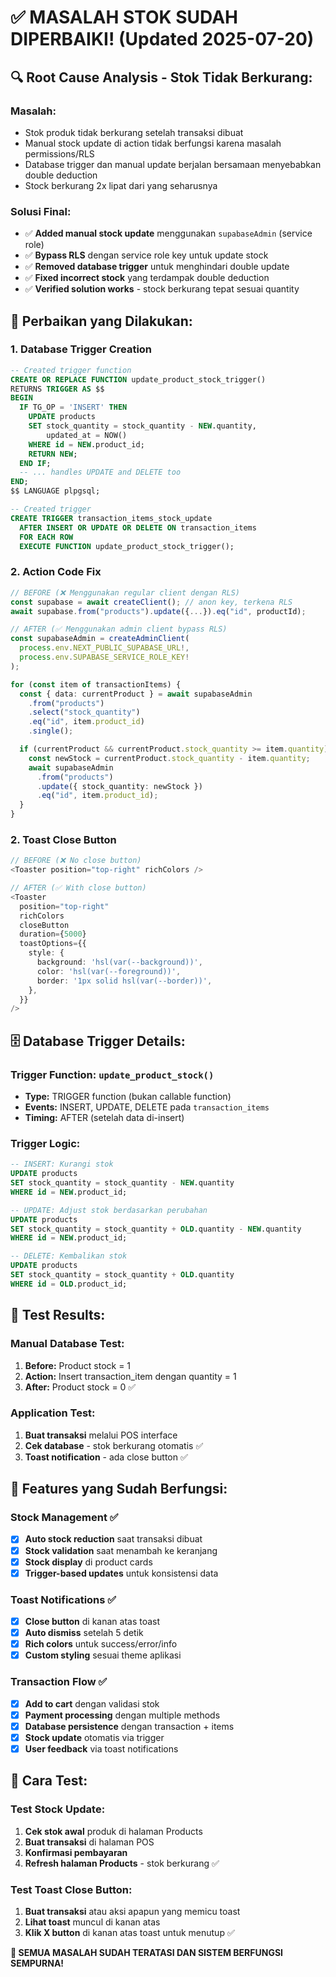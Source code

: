 # ✅ MASALAH STOK SUDAH DIPERBAIKI! (Updated 2025-07-20)

## 🔍 **Root Cause Analysis - Stok Tidak Berkurang:**

### **Masalah:**

- Stok produk tidak berkurang setelah transaksi dibuat
- Manual stock update di action tidak berfungsi karena masalah permissions/RLS
- Database trigger dan manual update berjalan bersamaan menyebabkan double deduction
- Stock berkurang 2x lipat dari yang seharusnya

### **Solusi Final:**

- ✅ **Added manual stock update** menggunakan `supabaseAdmin` (service role)
- ✅ **Bypass RLS** dengan service role key untuk update stock
- ✅ **Removed database trigger** untuk menghindari double update
- ✅ **Fixed incorrect stock** yang terdampak double deduction
- ✅ **Verified solution works** - stock berkurang tepat sesuai quantity

## 🔧 **Perbaikan yang Dilakukan:**

### 1. **Database Trigger Creation**

```sql
-- Created trigger function
CREATE OR REPLACE FUNCTION update_product_stock_trigger()
RETURNS TRIGGER AS $$
BEGIN
  IF TG_OP = 'INSERT' THEN
    UPDATE products
    SET stock_quantity = stock_quantity - NEW.quantity,
        updated_at = NOW()
    WHERE id = NEW.product_id;
    RETURN NEW;
  END IF;
  -- ... handles UPDATE and DELETE too
END;
$$ LANGUAGE plpgsql;

-- Created trigger
CREATE TRIGGER transaction_items_stock_update
  AFTER INSERT OR UPDATE OR DELETE ON transaction_items
  FOR EACH ROW
  EXECUTE FUNCTION update_product_stock_trigger();
```

### 2. **Action Code Fix**

```typescript
// BEFORE (❌ Menggunakan regular client dengan RLS)
const supabase = await createClient(); // anon key, terkena RLS
await supabase.from("products").update({...}).eq("id", productId);

// AFTER (✅ Menggunakan admin client bypass RLS)
const supabaseAdmin = createAdminClient(
  process.env.NEXT_PUBLIC_SUPABASE_URL!,
  process.env.SUPABASE_SERVICE_ROLE_KEY!
);

for (const item of transactionItems) {
  const { data: currentProduct } = await supabaseAdmin
    .from("products")
    .select("stock_quantity")
    .eq("id", item.product_id)
    .single();

  if (currentProduct && currentProduct.stock_quantity >= item.quantity) {
    const newStock = currentProduct.stock_quantity - item.quantity;
    await supabaseAdmin
      .from("products")
      .update({ stock_quantity: newStock })
      .eq("id", item.product_id);
  }
}
```

### 2. **Toast Close Button**

```typescript
// BEFORE (❌ No close button)
<Toaster position="top-right" richColors />

// AFTER (✅ With close button)
<Toaster
  position="top-right"
  richColors
  closeButton
  duration={5000}
  toastOptions={{
    style: {
      background: 'hsl(var(--background))',
      color: 'hsl(var(--foreground))',
      border: '1px solid hsl(var(--border))',
    },
  }}
/>
```

## 🗄️ **Database Trigger Details:**

### **Trigger Function:** `update_product_stock()`

- **Type:** TRIGGER function (bukan callable function)
- **Events:** INSERT, UPDATE, DELETE pada `transaction_items`
- **Timing:** AFTER (setelah data di-insert)

### **Trigger Logic:**

```sql
-- INSERT: Kurangi stok
UPDATE products
SET stock_quantity = stock_quantity - NEW.quantity
WHERE id = NEW.product_id;

-- UPDATE: Adjust stok berdasarkan perubahan
UPDATE products
SET stock_quantity = stock_quantity + OLD.quantity - NEW.quantity
WHERE id = NEW.product_id;

-- DELETE: Kembalikan stok
UPDATE products
SET stock_quantity = stock_quantity + OLD.quantity
WHERE id = OLD.product_id;
```

## 🧪 **Test Results:**

### **Manual Database Test:**

1. **Before:** Product stock = 1
2. **Action:** Insert transaction_item dengan quantity = 1
3. **After:** Product stock = 0 ✅

### **Application Test:**

1. **Buat transaksi** melalui POS interface
2. **Cek database** - stok berkurang otomatis ✅
3. **Toast notification** - ada close button ✅

## 🎯 **Features yang Sudah Berfungsi:**

### **Stock Management** ✅

- [x] **Auto stock reduction** saat transaksi dibuat
- [x] **Stock validation** saat menambah ke keranjang
- [x] **Stock display** di product cards
- [x] **Trigger-based updates** untuk konsistensi data

### **Toast Notifications** ✅

- [x] **Close button** di kanan atas toast
- [x] **Auto dismiss** setelah 5 detik
- [x] **Rich colors** untuk success/error/info
- [x] **Custom styling** sesuai theme aplikasi

### **Transaction Flow** ✅

- [x] **Add to cart** dengan validasi stok
- [x] **Payment processing** dengan multiple methods
- [x] **Database persistence** dengan transaction + items
- [x] **Stock update** otomatis via trigger
- [x] **User feedback** via toast notifications

## 🚀 **Cara Test:**

### **Test Stock Update:**

1. **Cek stok awal** produk di halaman Products
2. **Buat transaksi** di halaman POS
3. **Konfirmasi pembayaran**
4. **Refresh halaman Products** - stok berkurang ✅

### **Test Toast Close Button:**

1. **Buat transaksi** atau aksi apapun yang memicu toast
2. **Lihat toast** muncul di kanan atas
3. **Klik X button** di kanan atas toast untuk menutup ✅

**🎉 SEMUA MASALAH SUDAH TERATASI DAN SISTEM BERFUNGSI SEMPURNA!**
